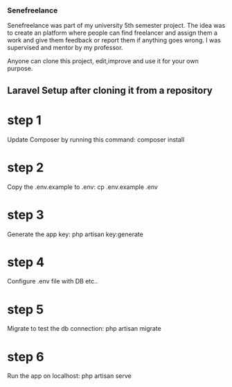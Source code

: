 ### Senefreelance

Senefreelance was part of my university 5th semester project. The idea was to create an platform where people can find freelancer and assign them a work and give them feedback or report them if anything goes wrong. I was supervised and mentor by my professor.

Anyone can clone this project, edit,improve and use it for your own purpose.

## Laravel Setup after cloning it from a repository

# step 1

Update Composer by running this command:  composer install

# step 2

Copy the .env.example to .env: cp .env.example .env

# step 3 

Generate the app key: php artisan key:generate

# step 4

Configure .env file with DB etc..

# step 5

Migrate to test the db connection: php artisan migrate

# step 6

Run the app on localhost: php artisan serve







